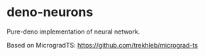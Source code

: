 # deno-neurons

Pure-deno implementation of neural network.

Based on MicrogradTS: https://github.com/trekhleb/micrograd-ts
